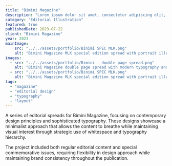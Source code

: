 ```yaml
---
title: "Bimini Magazine"
description: "Lorem ipsum dolor sit amet, consectetur adipiscing elit, sed do eiusmod tempor incididunt ut labore et dolore magna aliqua."
category: "Editorial Illustration"
featured: true
publishedDate: 2023-07-22
client: "Bimini Magazine"
year: 2023
mainImage: 
    src: "../../assets/portfolio/Binimi SPEC MLK.png" 
    alt: "Bimini Magazine MLK special edition spread with portrait illustration"
images:
  - src: "../../assets/portfolio/Bimini - double page spread.png"
    alt: "Bimini Magazine double page spread with modern typography and clean layout"
  - src: "../../assets/portfolio/Binimi SPEC MLK.png"
    alt: "Bimini Magazine MLK special edition spread with portrait illustration"
tags:
  - "magazine"
  - "editorial design"
  - "typography"
  - "layout"
---
```


A series of editorial spreads for Bimini Magazine, focusing on contemporary design principles and sophisticated typography. These designs showcase a minimalist approach that allows the content to breathe while maintaining visual interest through strategic use of whitespace and typography hierarchy.

The project included both regular editorial content and special commemorative issues, requiring flexibility in design approach while maintaining brand consistency throughout the publication.
